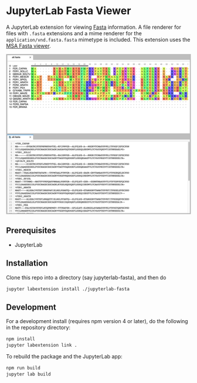 # JupyterLab Fasta Viewer

A JupyterLab extension for viewing
[Fasta](https://en.wikipedia.org/wiki/FASTA_format) information. A file renderer
for files with `.fasta` extensions and a mime renderer for the
`application/vnd.fasta.fasta` mimetype is included. This extension uses the
[MSA Fasta viewer](http://msa.biojs.net/).

![Screenshot](screenshot.png)

## Prerequisites

* JupyterLab

## Installation

Clone this repo into a directory (say jupyterlab-fasta), and then do

```bash
jupyter labextension install ./jupyterlab-fasta
```

## Development

For a development install (requires npm version 4 or later), do the following in the repository directory:

```bash
npm install
jupyter labextension link .
```

To rebuild the package and the JupyterLab app:

```bash
npm run build
jupyter lab build
```
